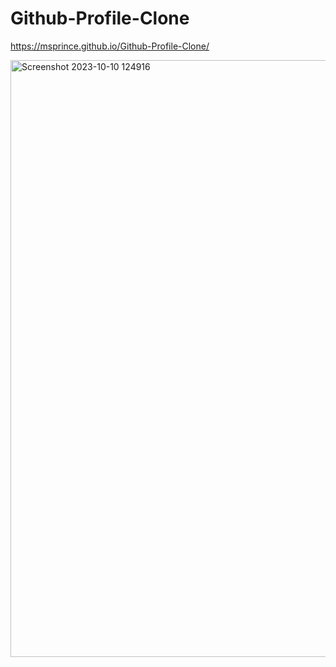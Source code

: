 # Github-Profile-Clone
https://msprince.github.io/Github-Profile-Clone/
 
<img width="955" alt="Screenshot 2023-10-10 124916" src="https://github.com/MSPrince/Github-Profile-Clone/assets/135182786/c67ee429-71ba-47f7-8f0c-89aee341b96c">
